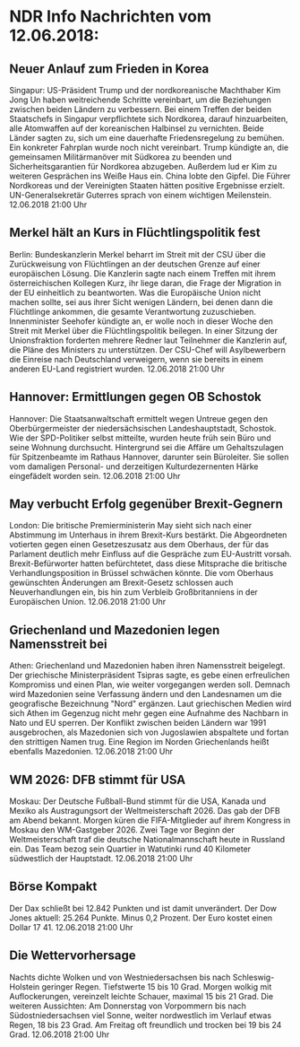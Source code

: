 # NDR Info Nachrichten vom 12.06.2018:


## Neuer Anlauf zum Frieden in Korea
Singapur:					US-Präsident Trump und der nordkoreanische Machthaber Kim Jong Un haben weitreichende Schritte vereinbart, um die Beziehungen zwischen beiden Ländern zu verbessern. Bei einem Treffen der beiden Staatschefs in Singapur verpflichtete sich Nordkorea, darauf hinzuarbeiten, alle Atomwaffen auf der koreanischen Halbinsel zu vernichten. Beide Länder sagten zu, sich um eine dauerhafte Friedensregelung zu bemühen. Ein konkreter Fahrplan wurde noch nicht vereinbart. Trump kündigte an, die gemeinsamen Militärmanöver mit Südkorea zu beenden und Sicherheitsgarantien für Nordkorea abzugeben. Außerdem lud er Kim zu weiteren Gesprächen ins Weiße Haus ein. China lobte den Gipfel. Die Führer Nordkoreas und der Vereinigten Staaten hätten positive Ergebnisse erzielt. UN-Generalsekretär Guterres sprach von einem wichtigen Meilenstein. 12.06.2018 21:00 Uhr 

## Merkel hält an Kurs in Flüchtlingspolitik fest
Berlin: Bundeskanzlerin Merkel beharrt im Streit mit der CSU über die Zurückweisung von Flüchtlingen an der deutschen Grenze auf einer europäischen Lösung. Die Kanzlerin sagte nach einem Treffen mit ihrem österreichischen Kollegen Kurz, ihr liege daran, die Frage der Migration in der EU einheitlich zu beantworten. Was die Europäische Union nicht machen sollte, sei aus ihrer Sicht wenigen Ländern, bei denen dann die Flüchtlinge ankommen, die gesamte Verantwortung zuzuschieben. Innenminister Seehofer kündigte an, er wolle noch in dieser Woche den Streit mit Merkel über die Flüchtlingspolitik beilegen. In einer Sitzung der Unionsfraktion forderten mehrere Redner laut Teilnehmer die Kanzlerin auf, die Pläne des Ministers zu unterstützen. Der CSU-Chef will Asylbewerbern die Einreise nach Deutschland verweigern, wenn sie bereits in einem anderen EU-Land registriert wurden. 12.06.2018 21:00 Uhr 

## Hannover: Ermittlungen gegen OB Schostok
Hannover: Die Staatsanwaltschaft ermittelt wegen Untreue gegen den Oberbürgermeister der niedersächsischen Landeshauptstadt, Schostok. Wie der SPD-Politiker selbst mitteilte, wurden heute früh sein Büro und seine Wohnung durchsucht. Hintergrund sei die Affäre um Gehaltszulagen für Spitzenbeamte im Rathaus Hannover, darunter sein Büroleiter. Sie sollen vom damaligen Personal- und derzeitigen Kulturdezernenten Härke eingefädelt worden sein. 12.06.2018 21:00 Uhr 

## May verbucht Erfolg gegenüber Brexit-Gegnern
London: Die britische Premierministerin May sieht sich nach einer Abstimmung im Unterhaus in ihrem Brexit-Kurs bestärkt. Die Abgeordneten votierten gegen einen Gesetzeszusatz aus dem Oberhaus, der für das Parlament deutlich mehr Einfluss auf die Gespräche zum EU-Austritt vorsah. Brexit-Befürworter hatten befürchtetet, dass diese Mitsprache die britische Verhandlungsposition in Brüssel schwächen könnte. Die vom Oberhaus gewünschten Änderungen am Brexit-Gesetz schlossen auch Neuverhandlungen ein, bis hin zum Verbleib Großbritanniens in der Europäischen Union. 12.06.2018 21:00 Uhr 

## Griechenland und Mazedonien legen Namensstreit bei
Athen: Griechenland und Mazedonien haben ihren Namensstreit beigelegt. Der griechische Ministerpräsident Tsipras sagte, es gebe einen erfreulichen Kompromiss und einen Plan, wie weiter vorgegangen werden soll. Demnach wird Mazedonien seine Verfassung ändern und den Landesnamen um die geografische Bezeichnung "Nord" ergänzen. Laut griechischen Medien wird sich Athen im Gegenzug nicht mehr gegen eine Aufnahme des Nachbarn in Nato und EU sperren. Der Konflikt zwischen beiden Ländern war 1991 ausgebrochen, als Mazedonien sich von Jugoslawien abspaltete und fortan den strittigen Namen trug. Eine Region im Norden Griechenlands heißt ebenfalls Mazedonien. 12.06.2018 21:00 Uhr 

## WM 2026: DFB stimmt für USA
Moskau: Der Deutsche Fußball-Bund stimmt für die USA, Kanada und Mexiko als Austragungsort der Weltmeisterschaft 2026. Das gab der DFB am Abend bekannt. Morgen küren die FIFA-Mitglieder auf ihrem Kongress in Moskau den WM-Gastgeber 2026. Zwei Tage vor Beginn der Weltmeisterschaft traf die deutsche Nationalmannschaft heute in Russland ein. Das Team bezog sein Quartier in Watutinki rund 40 Kilometer südwestlich der Hauptstadt. 12.06.2018 21:00 Uhr 

## Börse Kompakt
Der Dax schließt bei 12.842 Punkten und ist damit unverändert. Der Dow Jones aktuell: 25.264 Punkte. Minus 0,2 Prozent. Der Euro kostet einen Dollar 17 41. 12.06.2018 21:00 Uhr 

## Die Wettervorhersage
Nachts dichte Wolken und von Westniedersachsen bis nach Schleswig-Holstein geringer Regen. Tiefstwerte 15 bis 10 Grad. Morgen wolkig mit Auflockerungen, vereinzelt leichte Schauer, maximal 15 bis 21 Grad. Die weiteren Aussichten: Am Donnerstag von Vorpommern bis nach Südostniedersachsen viel Sonne, weiter nordwestlich im Verlauf etwas Regen, 18 bis 23 Grad. Am Freitag oft freundlich und trocken bei 19 bis 24 Grad. 12.06.2018 21:00 Uhr 
